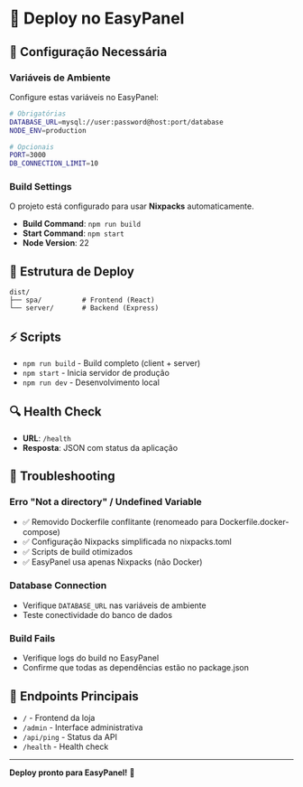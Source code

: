 # 🚀 Deploy no EasyPanel

## 🔧 Configuração Necessária

### Variáveis de Ambiente

Configure estas variáveis no EasyPanel:

```bash
# Obrigatórias
DATABASE_URL=mysql://user:password@host:port/database
NODE_ENV=production

# Opcionais
PORT=3000
DB_CONNECTION_LIMIT=10
```

### Build Settings

O projeto está configurado para usar **Nixpacks** automaticamente.

- **Build Command**: `npm run build`
- **Start Command**: `npm start`
- **Node Version**: 22

## 📁 Estrutura de Deploy

```
dist/
├── spa/          # Frontend (React)
└── server/       # Backend (Express)
```

## ⚡ Scripts

- `npm run build` - Build completo (client + server)
- `npm start` - Inicia servidor de produção
- `npm run dev` - Desenvolvimento local

## 🔍 Health Check

- **URL**: `/health`
- **Resposta**: JSON com status da aplicação

## 🐛 Troubleshooting

### Erro "Not a directory" / Undefined Variable

- ✅ Removido Dockerfile conflitante (renomeado para Dockerfile.docker-compose)
- ✅ Configuração Nixpacks simplificada no nixpacks.toml
- ✅ Scripts de build otimizados
- ✅ EasyPanel usa apenas Nixpacks (não Docker)

### Database Connection

- Verifique `DATABASE_URL` nas variáveis de ambiente
- Teste conectividade do banco de dados

### Build Fails

- Verifique logs do build no EasyPanel
- Confirme que todas as dependências estão no package.json

## 🎯 Endpoints Principais

- `/` - Frontend da loja
- `/admin` - Interface administrativa
- `/api/ping` - Status da API
- `/health` - Health check

---

**Deploy pronto para EasyPanel!** 🎉
